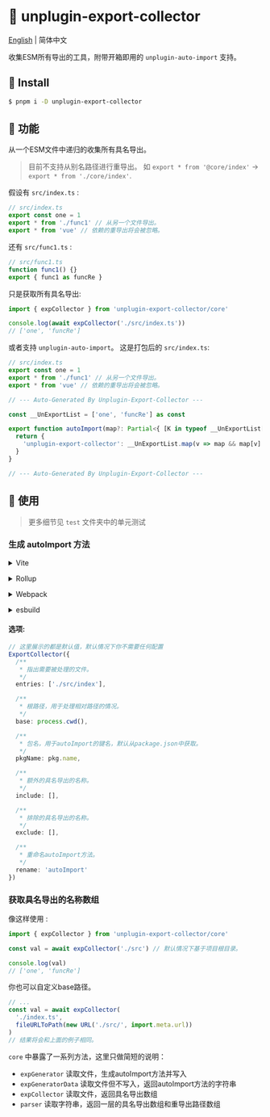 # :tada: unplugin-export-collector

[English](./README.md) | 简体中文

收集ESM所有导出的工具，附带开箱即用的 `unplugin-auto-import` 支持。

## :hammer: Install

```sh
$ pnpm i -D unplugin-export-collector
```

## :rocket: 功能

从一个ESM文件中递归的收集所有具名导出。

> 目前不支持从别名路径进行重导出。 如 `export * from '@core/index'` -> `export * from './core/index'`.

假设有 `src/index.ts` :

```js
// src/index.ts
export const one = 1
export * from './func1' // 从另一个文件导出。
export * from 'vue' // 依赖的重导出将会被忽略。
```

还有 `src/func1.ts` :

```js
// src/func1.ts
function func1() {}
export { func1 as funcRe }
```

只是获取所有具名导出:

```js
import { expCollector } from 'unplugin-export-collector/core'

console.log(await expCollector('./src/index.ts'))
// ['one', 'funcRe']
```

或者支持 `unplugin-auto-import`。 这是打包后的 `src/index.ts`:

```ts
// src/index.ts
export const one = 1
export * from './func1' // 从另一个文件导出。
export * from 'vue' // 依赖的重导出将会被忽略。

// --- Auto-Generated By Unplugin-Export-Collector ---

const __UnExportList = ['one', 'funcRe'] as const

export function autoImport(map?: Partial<{ [K in typeof __UnExportList[number]]: string }>): Record<string, (string | [string, string])[]> {
  return {
    'unplugin-export-collector': __UnExportList.map(v => map && map[v] ? [v, map[v]] as [string, string] : v),
  }
}

// --- Auto-Generated By Unplugin-Export-Collector ---
```

## :wrench: 使用

> 更多细节见 `test` 文件夹中的单元测试

### 生成 autoImport 方法

<details>
<summary>Vite</summary><br>

```ts
// vite.config.ts
import ExportCollector from 'unplugin-export-collector/vite'

export default defineConfig({
  plugins: [
    ExportCollector({ /* options */ }),
  ],
})
```

<br></details>

<details>
<summary>Rollup</summary><br>

```ts
// rollup.config.js
import ExportCollector from 'unplugin-export-collector/rollup'

export default {
  plugins: [
    ExportCollector({ /* options */ }),
    // other plugins
  ],
}
```

<br></details>

<details>
<summary>Webpack</summary><br>

```ts
// webpack.config.js
module.exports = {
  /* ... */
  plugins: [
    require('unplugin-export-collector/webpack').default({ /* options */ }),
  ],
}
```

<br></details>

<details>
<summary>esbuild</summary><br>

```ts
// esbuild.config.js
import { build } from 'esbuild'
import ExportCollector from 'unplugin-export-collector/esbuild'

build({
  /* ... */
  plugins: [
    ExportCollector({
      /* options */
    }),
  ],
})
```

<br></details>

#### 选项:

```ts
// 这里展示的都是默认值，默认情况下你不需要任何配置
ExportCollector({
  /**
   * 指出需要被处理的文件。
   */
  entries: ['./src/index'],

  /**
   * 根路径，用于处理相对路径的情况。
   */
  base: process.cwd(),

  /**
   * 包名，用于autoImport的键名，默认从package.json中获取。
   */
  pkgName: pkg.name,

  /**
   * 额外的具名导出的名称。
   */
  include: [],

  /**
   * 排除的具名导出的名称。
   */
  exclude: [],

  /**
   * 重命名autoImport方法。
   */
  rename: 'autoImport'
})
```

### 获取具名导出的名称数组

像这样使用 :

```js
import { expCollector } from 'unplugin-export-collector/core'

const val = await expCollector('./src') // 默认情况下基于项目根目录。

console.log(val)
// ['one', 'funcRe']
```

你也可以自定义base路径。

```js
// ...
const val = await expCollector(
  './index.ts',
  fileURLToPath(new URL('./src/', import.meta.url))
)
// 结果将会和上面的例子相同。
```

`core` 中暴露了一系列方法，这里只做简短的说明：

- `expGenerator` 读取文件，生成autoImport方法并写入
- `expGeneratorData` 读取文件但不写入，返回autoImport方法的字符串
- `expCollector` 读取文件，返回具名导出数组
- `parser` 读取字符串，返回一层的具名导出数组和重导出路径数组

